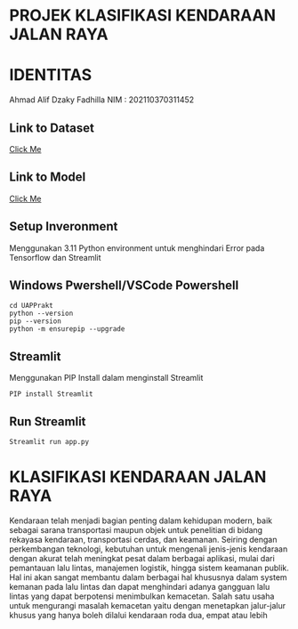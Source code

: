 # PROJEK KLASIFIKASI KENDARAAN JALAN RAYA
# IDENTITAS
Ahmad Alif Dzaky Fadhilla
NIM : 202110370311452
## Link to Dataset
[Click Me](https://drive.google.com/file/d/1HhWLZYjQyvDvXBg2RldXVsGEccnRm69v/view?usp=sharing)
## Link to Model
[Click Me](https://drive.google.com/file/d/1HDUu1IAkLZ7YW0x1ose-3rY7TK09iis5/view?usp=drive_link)
## Setup Inveronment
Menggunakan 3.11 Python environment untuk menghindari Error pada Tensorflow dan Streamlit
## Windows Pwershell/VSCode Powershell
```
cd UAPPrakt
python --version
pip --version
python -m ensurepip --upgrade
```
## Streamlit
Menggunakan PIP Install dalam menginstall Streamlit
```
PIP install Streamlit
```
## Run Streamlit
```
Streamlit run app.py
```
# KLASIFIKASI KENDARAAN JALAN RAYA
Kendaraan telah menjadi bagian penting dalam kehidupan modern, baik sebagai sarana transportasi maupun objek untuk penelitian di bidang rekayasa kendaraan, transportasi cerdas, dan keamanan. Seiring dengan perkembangan teknologi, kebutuhan untuk mengenali jenis-jenis kendaraan dengan akurat telah meningkat pesat dalam berbagai aplikasi, mulai dari pemantauan lalu lintas, manajemen logistik, hingga sistem keamanan publik. Hal ini akan sangat membantu dalam berbagai hal khususnya dalam system kemanan pada lalu lintas dan dapat menghindari adanya gangguan lalu lintas yang dapat berpotensi menimbulkan kemacetan. Salah satu usaha untuk mengurangi masalah kemacetan yaitu dengan menetapkan jalur-jalur khusus yang hanya boleh dilalui kendaraan roda dua, empat atau lebih
